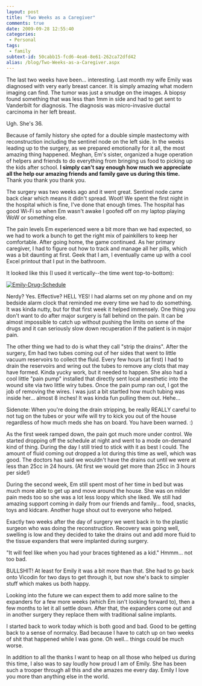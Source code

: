 ```yaml
---
layout: post
title: "Two Weeks as a Caregiver"
comments: true
date: 2009-09-28 12:55:40
categories:
 - Personal
tags:
 - family
subtext-id: 50cabb15-fcd6-4ea6-8e61-262ca72dfd42
alias: /blog/Two-Weeks-as-a-Caregiver.aspx
---
```



The last two weeks have been... interesting. Last month my wife Emily was diagnosed with very early breast cancer. It is simply amazing what modern imaging can find. The tumor was just a smudge on the images. A biopsy found something that was less than 1mm in side and had to get sent to Vanderbilt for diagnosis. The diagnosis was micro-invasive ductal carcinoma in her left breast. 

Ugh. She's 36.

Because of family history she opted for a double simple mastectomy with reconstruction including the sentinel node on the left side. In the weeks leading up to the surgery, as we prepared emotionally for it all, the most amazing thing happened. Meghan, Em's sister, organized a huge operation of helpers and friends to do everything from bringing us food to picking up the kids after school. **I simply can't say enough how much we appreciate all the help our amazing friends and family gave us during this time.** Thank you thank you thank you.

The surgery was two weeks ago and it went great. Sentinel node came back clear which means it didn't spread. Woot! We spent the first night in the hospital which is fine, I've done that enough times. The hospital has good Wi-Fi so when Em wasn't awake I goofed off on my laptop playing WoW or something else.

The pain levels Em experienced were a bit more than we had expected, so we had to work a bunch to get the right mix of painkillers to keep her comfortable. After going home, the game continued. As her primary caregiver, I had to figure out how to track and manage all her pills, which was a bit daunting at first. Geek that I am, I eventually came up with a cool Excel printout that I put in the bathroom.

It looked like this (I used it vertically--the time went top-to-bottom):

[![Emily-Drug-Schedule](/images/blog/WindowsLiveWriter/TwoWeeksasaCaregiver/4E9E6285/EmilyDrugSchedule_thumb.png)](/images/blog/WindowsLiveWriter/TwoWeeksasaCaregiver/2F5BBBB2/EmilyDrugSchedule.png)

Nerdy? Yes. Effective? HELL YES! I had alarms set on my phone and on my bedside alarm clock that reminded me every time we had to do something. It was kinda nutty, but for that first week it helped immensely. One thing you don't want to do after major surgery is fall behind on the pain. It can be almost impossible to catch up without pushing the limits on some of the drugs and it can seriously slow down recuperation if the patient is in major pain.

The other thing we had to do is what they call "strip the drains". After the surgery, Em had two tubes coming out of her sides that went to little vacuum reservoirs to collect the fluid. Every few hours (at first) I had to drain the reservoirs and wring out the tubes to remove any clots that may have formed. Kinda yucky work, but it needed to happen. She also had a cool little "pain pump" installed that directly sent local anesthetic into the wound site via two little wiry tubes. Once the pain pump ran out, I got the job of removing the wires. I was just a bit startled how much tubing was inside her... almost 8 inches! It was kinda fun pulling them out. Hehe...

Sidenote: When you're doing the drain stripping, be really REALLY careful to not tug on the tubes or your wife will try to kick you out of the house regardless of how much meds she has on board. You have been warned. :)

As the first week ramped down, the pain got much more under control. We started dropping off the schedule at night and went to a mode on-demand kind of thing. During the day I still tried to stick with it as best I could. The amount of fluid coming out dropped a lot during this time as well, which was good. The doctors has said we wouldn't have the drains out until we were at less than 25cc in 24 hours. (At first we would get more than 25cc in 3 hours per side!)

During the second week, Em still spent most of her time in bed but was much more able to get up and move around the house. She was on milder pain meds too so she was a lot less loopy which she liked. We still had amazing support coming in daily from our friends and family... food, snacks, toys and kidcare. Another huge shout out to everyone who helped.

Exactly two weeks after the day of surgery we went back in to the plastic surgeon who was doing the reconstruction. Recovery was going well, swelling is low and they decided to take the drains out and add more fluid to the tissue expanders that were implanted during surgery.

"It will feel like when you had your braces tightened as a kid." Hmmm... not too bad.

BULLSHIT! At least for Emily it was a bit more than that. She had to go back onto Vicodin for two days to get through it, but now she's back to simpler stuff which makes us both happy.

Looking into the future we can expect them to add more saline to the expanders for a few more weeks (which Em isn't looking forward to), then a few months to let it all settle down. After that, the expanders come out and in another surgery they replace them with traditional saline implants.

I started back to work today which is both good and bad. Good to be getting back to a sense of normalcy. Bad because I have to catch up on two weeks of shit that happened while I was gone. Oh well... things could be much worse.

In addition to all the thanks I want to heap on all those who helped us during this time, I also was to say loudly how proud I am of Emily. She has been such a trooper through all this and she amazes me every day. Emily I love you more than anything else in the world.
